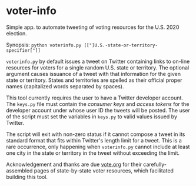 # voter-info
Simple app. to automate tweeting of voting resources for the U.S. 2020 election.

Synopsis:
`python voterinfo.py [["]U.S.-state-or-territory-specifier["]]`

`voterinfo.py` by default issues a tweet on Twitter containing
links to on-line resources for voters for a single random U.S. state or territory.
The optional argument causes issuance of a tweet with that information for the given state or territory.
States and territories are spelled as their official proper names (capitalized words separated by spaces).

This tool currently requires the user to have a Twitter developer account.
The `keys.py` file must contain the _consumer keys_ and _access tokens_ for the developer account under
whose user ID the tweets will be posted. The user of the script must set the variables in `keys.py`
to valid values issued by Twitter.

The script will exit with non-zero status if it cannot compose a tweet in its standard format
that fits within Twitter's length limit for a tweet.  This is a rare occurrence, only happening when
`voterinfo.py` cannot include at least one city in the state or territory in the tweet without exceeding the limit.

Acknowledgement and thanks are due [vote.org](https://vote.org) for their carefully-assembled pages of state-by-state
voter resources, which facilitated building this tool.
